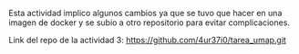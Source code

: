 Esta actividad implico algunos cambios ya que se tuvo que hacer en una imagen de docker 
y se subio a otro repositorio para evitar complicaciones. 

Link del repo de la actividad 3:
https://github.com/4ur37i0/tarea_umap.git